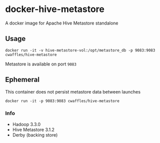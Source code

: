 # docker-hive-metastore
A docker image for Apache Hive Metastore standalone

## Usage
```docker run -it -v hive-metastore-vol:/opt/metastore_db -p 9083:9083 cwaffles/hive-metastore```

Metastore is available on port `9083`

## Ephemeral
This container does not persist metastore data between launches

```docker run -it -p 9083:9083 cwaffles/hive-metastore```

### Info
- Hadoop 3.3.0
- Hive Metastore 3.1.2
- Derby (backing store)
